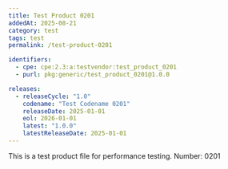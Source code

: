 ```yaml
---
title: Test Product 0201
addedAt: 2025-08-21
category: test
tags: test
permalink: /test-product-0201

identifiers:
  - cpe: cpe:2.3:a:testvendor:test_product_0201
  - purl: pkg:generic/test_product_0201@1.0.0

releases:
  - releaseCycle: "1.0"
    codename: "Test Codename 0201"
    releaseDate: 2025-01-01
    eol: 2026-01-01
    latest: "1.0.0"
    latestReleaseDate: 2025-01-01
---
```


This is a test product file for performance testing. Number: 0201
